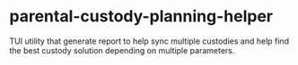 # parental-custody-planning-helper

TUI utility that generate report to help sync multiple custodies and help find the best custody solution depending on multiple parameters.